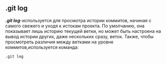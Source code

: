 ## .git log
***.git log***-используется для просмотра истории коммитов, начиная с самого свежего и уходя к истокам проекта. По умолчанию, она показывает лишь историю текущей ветки, но может быть настроена на вывод истории других, даже нескольких сразу, веток. Также, чтобы просмотреть различия между ветками на уровне коммитов,используется команда:
```
.git log
```